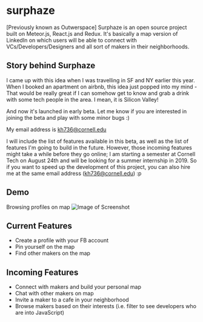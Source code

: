 # surphaze
[Previously known as Outwerspace]
Surphaze is an open source project built on Meteor.js, React.js and Redux. It's basically a map version of LinkedIn on which users will be able to connect with VCs/Developers/Designers and all sort of makers in their neighborhoods.

## Story behind Surphaze
I came up with this idea when I was travelling in SF and NY earlier this year. When I booked an apartment on airbnb, this idea just popped into my mind - That would be really great if I can somehow get to know and grab a drink with some tech people in the area. I mean, it is Silicon Valley!

And now it's launched in early beta. Let me know if you are interested in joining the beta and play with some minor bugs :)

My email address is kh736@cornell.edu

I will include the list of features available in this beta, as well as the list of features I'm going to build in the future. However, those incoming features might take a while before they go online; I am starting a semester at Cornell Tech on August 24th and will be looking for a summer internship in 2019. So if you want to speed up the development of this project, you can also hire me at the same email address (kh736@cornell.edu) :p

## Demo
Browsing profiles on map
![Image of Screenshot](https://i.imgur.com/QtEcLKo.png)

## Current Features
* Create a profile with your FB account
* Pin yourself on the map
* Find other makers on the map

## Incoming Features
* Connect with makers and build your personal map
* Chat with other makers on map
* Invite a maker to a cafe in your neighborhood
* Browse makers based on their interests (i.e. filter to see developers who are into JavaScript)

